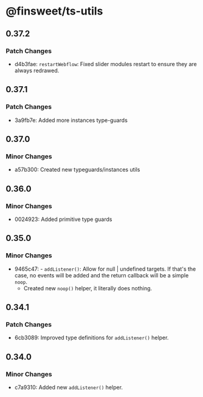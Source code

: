 # @finsweet/ts-utils

## 0.37.2

### Patch Changes

- d4b3fae: `restartWebflow`: Fixed slider modules restart to ensure they are always redrawed.

## 0.37.1

### Patch Changes

- 3a9fb7e: Added more instances type-guards

## 0.37.0

### Minor Changes

- a57b300: Created new typeguards/instances utils

## 0.36.0

### Minor Changes

- 0024923: Added primitive type guards

## 0.35.0

### Minor Changes

- 9465c47: - `addListener()`: Allow for null | undefined targets. If that's the case, no events will be added and the return callback will be a simple `noop`.
  - Created new `noop()` helper, it literally does nothing.

## 0.34.1

### Patch Changes

- 6cb3089: Improved type definitions for `addListener()` helper.

## 0.34.0

### Minor Changes

- c7a9310: Added new `addListener()` helper.

